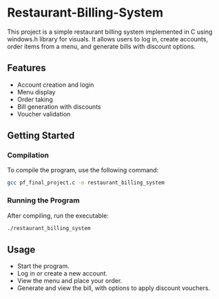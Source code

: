 # Restaurant-Billing-System

This project is a simple restaurant billing system implemented in C using windows.h library for visuals. It allows users to log in, create accounts, order items from a menu, and generate bills with discount options.

## Features

- Account creation and login
- Menu display
- Order taking
- Bill generation with discounts
- Voucher validation

## Getting Started

### Compilation

To compile the program, use the following command:

```bash
gcc pf_final_project.c -o restaurant_billing_system
```

### Running the Program
After compiling, run the executable:
```bash
./restaurant_billing_system
```

## Usage
* Start the program.
* Log in or create a new account.
* View the menu and place your order.
* Generate and view the bill, with options to apply discount vouchers.
